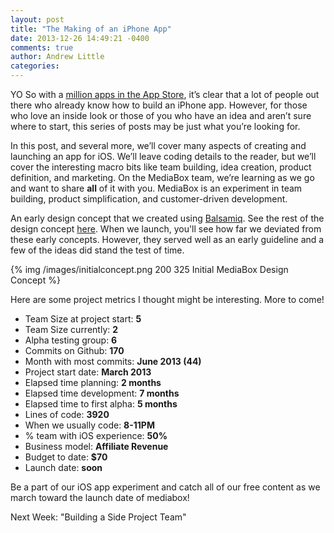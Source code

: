 ```yaml
---
layout: post
title: "The Making of an iPhone App"
date: 2013-12-26 14:49:21 -0400
comments: true
author: Andrew Little
categories: 
---
```


YO So with a [million apps in the App Store](http://www.theverge.com/2013/10/22/4866302/apple-announces-1-million-apps-in-the-app-store), it’s clear that a lot of people out there who already know how to build an iPhone app. However, for those who love an inside look or those of you who have an idea and aren’t sure where to start, this series of posts may be just what you’re looking for.

In this post, and several more, we’ll cover many aspects of creating and launching an app for iOS. We’ll leave coding details to the reader, but we’ll cover the interesting macro bits like team building, idea creation, product definition, and marketing. On the MediaBox team, we’re learning as we go and want to share **all** of it with you. MediaBox is an experiment in team building, product simplification, and customer-driven development.

An early design concept that we created using [Balsamiq](http://balsamiq.com/). See the rest of the design concept [here](https://projects.invisionapp.com/share/HAEGQ7UT#/screens/6997123?maintainScrollPosition=false). When we launch, you'll see how far we deviated from these early concepts. However, they served well as an early guideline and a few of the ideas did stand the test of time.

{% img /images/initialconcept.png 200 325 Initial MediaBox Design Concept %}

Here are some project metrics I thought might be interesting. More to come!

   + Team Size at project start: **5**
   + Team Size currently: **2**
   + Alpha testing group: **6**
   + Commits on Github: **170**
   + Month with most commits: **June 2013 (44)**
   + Project start date: **March 2013**
   + Elapsed time planning: **2 months**
   + Elapsed time development: **7 months**
   + Elapsed time to first alpha: **5 months**
   + Lines of code: **3920**
   + When we usually code: **8-11PM**
   + % team with iOS experience: **50%**
   + Business model: **Affiliate Revenue**
   + Budget to date: **$70**
   + Launch date: **soon**


Be a part of our iOS app experiment and catch all of our free content as we march toward the launch date of mediabox!

Next Week: "Building a Side Project Team"
